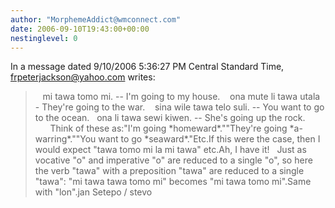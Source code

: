 ```yaml
---
author: "MorphemeAddict@wmconnect.com"
date: 2006-09-10T19:43:00+00:00
nestinglevel: 0
---
```

In a message dated 9/10/2006 5:36:27 PM Central Standard Time, [frpeterjackson@yahoo.com](mailto://frpeterjackson@yahoo.com) writes:

>    mi tawa tomo mi. --
 I'm going to my house.
>    ona mute li tawa utala - They're going to the war.
>    sina wile tawa telo suli. --
 You want to go to the ocean.
>   ona li tawa sewi kiwen. --
 She's going up the rock.
>       Think of these as:"I'm going \*homeward\*.""They're going \*a-warring\*.""You want to go \*seaward\*."Etc.If this were the case, then I would expect "tawa tomo mi la mi tawa" etc.Ah, I have it!   Just as vocative "o" and imperative "o" are reduced to a single "o", so here the verb "tawa" with a preposition "tawa" are reduced to a single "tawa": "mi tawa tawa tomo mi" becomes "mi tawa tomo mi".Same with "lon".jan Setepo / stevo